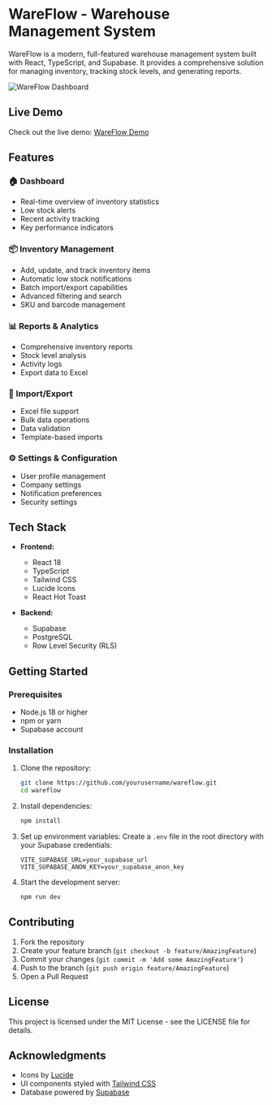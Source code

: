 # WareFlow - Warehouse Management System

WareFlow is a modern, full-featured warehouse management system built with React, TypeScript, and Supabase. It provides a comprehensive solution for managing inventory, tracking stock levels, and generating reports.

![WareFlow Dashboard](https://images.unsplash.com/photo-1553413077-190dd305871c?auto=format&fit=crop&q=80&w=2000)

## Live Demo

Check out the live demo: [WareFlow Demo](https://leafy-belekoy-86b92c.netlify.app)

## Features

### 🏠 Dashboard
- Real-time overview of inventory statistics
- Low stock alerts
- Recent activity tracking
- Key performance indicators

### 📦 Inventory Management
- Add, update, and track inventory items
- Automatic low stock notifications
- Batch import/export capabilities
- Advanced filtering and search
- SKU and barcode management

### 📊 Reports & Analytics
- Comprehensive inventory reports
- Stock level analysis
- Activity logs
- Export data to Excel

### 🔄 Import/Export
- Excel file support
- Bulk data operations
- Data validation
- Template-based imports

### ⚙️ Settings & Configuration
- User profile management
- Company settings
- Notification preferences
- Security settings

## Tech Stack

- **Frontend:**
  - React 18
  - TypeScript
  - Tailwind CSS
  - Lucide Icons
  - React Hot Toast

- **Backend:**
  - Supabase
  - PostgreSQL
  - Row Level Security (RLS)

## Getting Started

### Prerequisites

- Node.js 18 or higher
- npm or yarn
- Supabase account

### Installation

1. Clone the repository:
   ```bash
   git clone https://github.com/yourusername/wareflow.git
   cd wareflow
   ```

2. Install dependencies:
   ```bash
   npm install
   ```

3. Set up environment variables:
   Create a `.env` file in the root directory with your Supabase credentials:
   ```env
   VITE_SUPABASE_URL=your_supabase_url
   VITE_SUPABASE_ANON_KEY=your_supabase_anon_key
   ```

4. Start the development server:
   ```bash
   npm run dev
   ```

## Contributing

1. Fork the repository
2. Create your feature branch (`git checkout -b feature/AmazingFeature`)
3. Commit your changes (`git commit -m 'Add some AmazingFeature'`)
4. Push to the branch (`git push origin feature/AmazingFeature`)
5. Open a Pull Request

## License

This project is licensed under the MIT License - see the LICENSE file for details.

## Acknowledgments

- Icons by [Lucide](https://lucide.dev/)
- UI components styled with [Tailwind CSS](https://tailwindcss.com/)
- Database powered by [Supabase](https://supabase.com/)
